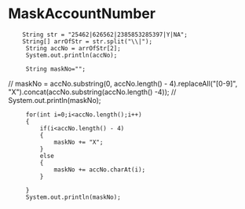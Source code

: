 # MaskAccountNumber

        String str = "25462|626562|2385853285397|Y|NA"; 
        String[] arrOfStr = str.split("\\|"); 
         String accNo = arrOfStr[2];
         System.out.println(accNo);
         
         String maskNo="";
// maskNo = accNo.substring(0, accNo.length() - 4).replaceAll("[0-9]", "X").concat(accNo.substring(accNo.length() -4));
// System.out.println(maskNo);  

         for(int i=0;i<accNo.length();i++) 
         {
        	 if(i<accNo.length() - 4)
        	 {
        		 maskNo += "X";
        	 }
        	 else
        	 {
        		 maskNo += accNo.charAt(i);
        	 }
        	 
         }
         System.out.println(maskNo);
       
